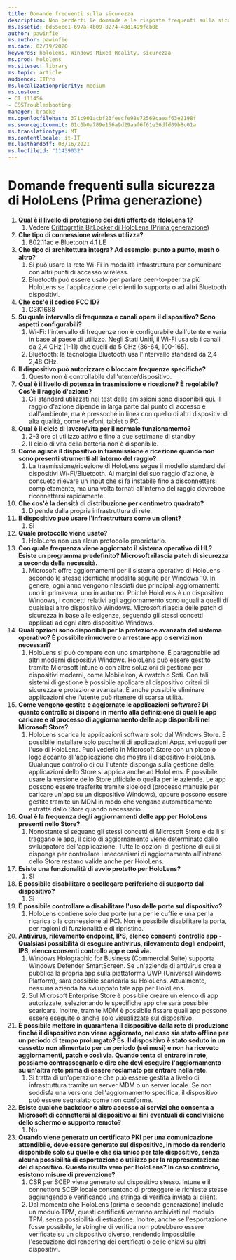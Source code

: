 ```yaml
---
title: Domande frequenti sulla sicurezza
description: Non perderti le domande e le risposte frequenti sulla sicurezza relative ai dispositivi HoloLens di realtà mista.
ms.assetid: bd55ecd1-697a-4b09-8274-48d1499fcb0b
author: pawinfie
ms.author: pawinfie
ms.date: 02/19/2020
keywords: hololens, Windows Mixed Reality, sicurezza
ms.prod: hololens
ms.sitesec: library
ms.topic: article
audience: ITPro
ms.localizationpriority: medium
ms.custom:
- CI 111456
- CSSTroubleshooting
manager: bradke
ms.openlocfilehash: 371c901acbf23feecfe98e72569caeaf63e2198f
ms.sourcegitcommit: 01c0b0a789e156a9d29aaf6f61e36dfd09b8c01a
ms.translationtype: MT
ms.contentlocale: it-IT
ms.lasthandoff: 03/16/2021
ms.locfileid: "11439032"
---
```

# <a name="frequently-asked-hololens-1st-gen-security-questions"></a>Domande frequenti sulla sicurezza di HoloLens (Prima generazione)

1. **Qual è il livello di protezione dei dati offerto da HoloLens 1?**
    1. Vedere [Crittografia BitLocker di HoloLens (Prima generazione)](hololens1-encryption.md)
1. **Che tipo di connessione wireless utilizza?**
    1. 802.11ac e Bluetooth 4.1 LE
1. **Che tipo di architettura integra?  Ad esempio: punto a punto, mesh o altro?**
    1. Si può usare la rete Wi-Fi in modalità infrastruttura per comunicare con altri punti di accesso wireless.
    1. Bluetooth può essere usato per parlare peer-to-peer tra più HoloLens se l'applicazione dei clienti lo supporta o ad altri Bluetooth dispositivi.
1. **Che cos'è il codice FCC ID?**
    1. C3K1688
1. **Su quale intervallo di frequenza e canali opera il dispositivo? Sono aspetti configurabili?**
    1. Wi-Fi: l'intervallo di frequenze non è configurabile dall'utente e varia in base al paese di utilizzo. Negli Stati Uniti, il Wi-Fi usa sia i canali da 2,4 GHz (1-11) che quelli da 5 GHz (36-64, 100-165).
    1. Bluetooth: la tecnologia Bluetooth usa l'intervallo standard da 2,4-2,48 GHz.
1. **Il dispositivo può autorizzare o bloccare frequenze specifiche?**
    1. Questo non è controllabile dall'utente/dispositivo.
1. **Qual è il livello di potenza in trasmissione e ricezione? È regolabile? Cos'è il raggio d'azione?**
    1. Gli standard utilizzati nei test delle emissioni sono disponibili [qui](https://fccid.io/C3K1688). Il raggio d'azione dipende in larga parte dal punto di accesso e dall'ambiente, ma è pressoché in linea con quello di altri dispositivi di alta qualità, come telefoni, tablet o PC.
1. **Qual è il ciclo di lavoro/vita per il normale funzionamento?**
    1. 2-3 ore di utilizzo attivo e fino a due settimane di standby
    1. Il ciclo di vita della batteria non è disponibile.
1. **Come agisce il dispositivo in trasmissione e ricezione quando non sono presenti strumenti all'interno del raggio?**
    1. La trasmissione/ricezione di HoloLens segue il modello standard dei dispositivi Wi-Fi/Bluetooth. Ai margini del suo raggio d'azione, è consueto rilevare un input che si fa instabile fino a disconnettersi completamente, ma una volta tornati all'interno del raggio dovrebbe riconnettersi rapidamente.
1. **Che cos'è la densità di distribuzione per centimetro quadrato?**
    1. Dipende dalla propria infrastruttura di rete.
1. **Il dispositivo può usare l'infrastruttura come un client?**
    1. Sì
1. **Quale protocollo viene usato?**
    1. HoloLens non usa alcun protocollo proprietario.
1. **Con quale frequenza viene aggiornato il sistema operativo di HL?  Esiste un programma predefinito?  Microsoft rilascia patch di sicurezza a seconda della necessità.**
    1. Microsoft offre aggiornamenti per il sistema operativo di HoloLens secondo le stesse identiche modalità seguite per Windows 10. In genere, ogni anno vengono rilasciati due principali aggiornamenti: uno in primavera, uno in autunno. Poiché HoloLens è un dispositivo Windows, i concetti relativi agli aggiornamento sono uguali a quelli di qualsiasi altro dispositivo Windows. Microsoft rilascia delle patch di sicurezza in base alle esigenze, seguendo gli stessi concetti applicati ad ogni altro dispositivo Windows.
1. **Quali opzioni sono disponibili per la protezione avanzata del sistema operativo?  È possibile rimuovere o arrestare app o servizi non necessari?**
    1. HoloLens si può compare con uno smartphone. È paragonabile ad altri moderni dispositivi Windows. HoloLens può essere gestito tramite Microsoft Intune o con altre soluzioni di gestione per dispositivi moderni, come MobileIron, Airwatch o Soti. Con tali sistemi di gestione è possibile applicare al dispositivo criteri di sicurezza e protezione avanzata. È anche possibile eliminare applicazioni che l'utente può ritenere di scarsa utilità.
1. **Come vengono gestite e aggiornate le applicazioni software? Di quanto controllo si dispone in merito alla definizione di quali le app caricare e al processo di aggiornamento delle app disponibili nel Microsoft Store?**
    1. HoloLens scarica le applicazioni software solo dal Windows Store. È possibile installare solo pacchetti di applicazioni Appx, sviluppati per l'uso di HoloLens. Puoi vederlo in Microsoft Store con un piccolo logo accanto all'applicazione che mostra il dispositivo HoloLens. Qualunque controllo di cui l'utente disponga sulla gestione delle applicazioni dello Store si applica anche ad HoloLens. È possibile usare la versione dello Store ufficiale o quella per le aziende. Le app possono essere trasferite tramite sideload (processo manuale per caricare un'app su un dispositivo Windows), oppure possono essere gestite tramite un MDM in modo che vengano automaticamente estratte dallo Store quando necessario.
1. **Qual è la frequenza degli aggiornamenti delle app per HoloLens presenti nello Store?**
    1. Nonostante si seguano gli stessi concetti di Microsoft Store e da lì si traggano le app, il ciclo di aggiornamento viene determinato dallo sviluppatore dell'applicazione. Tutte le opzioni di gestione di cui si disponga per controllare i meccanismi di aggiornamento all'interno dello Store restano valide anche per HoloLens.
1. **Esiste una funzionalità di avvio protetto per HoloLens?**
    1. Sì
1. **È possibile disabilitare o scollegare periferiche di supporto dal dispositivo?**
    1. Sì
1. **È possibile controllare o disabilitare l'uso delle porte sul dispositivo?**
    1. HoloLens contiene solo due porte (una per le cuffie e una per la ricarica o la connessione ai PC). Non è possibile disabilitare la porta, per ragioni di funzionalità e di ripristino.
1. **Antivirus, rilevamento endpoint, IPS, elenco consenti controllo app - Qualsiasi possibilità di eseguire antivirus, rilevamento degli endpoint, IPS, elenco consenti controllo app e così via.**
    1. Windows Holographic for Business (Commercial Suite) supporta Windows Defender SmartScreen. Se un'azienda di antivirus crea e pubblica la propria app sulla piattaforma UWP (Universal Windows Platform), sarà possibile scaricarla su HoloLens. Attualmente, nessuna azienda ha sviluppato tale app per HoloLens.
    1. Sul Microsoft Enterprise Store è possibile creare un elenco di app autorizzate, selezionando le specifiche app che sarà possibile scaricare. Inoltre, tramite MDM è possibile fissare quali app possono essere eseguite o anche solo visualizzate sul dispositivo.
1. **È possibile mettere in quarantena il dispositivo dalla rete di produzione finché il dispositivo non viene aggiornato, nel caso sia stato offline per un periodo di tempo prolungato?  Es. Il dispositivo è stato seduto in un cassetto non alimentato per un periodo (sei mesi) e non ha ricevuto aggiornamenti, patch e così via.  Quando tenta di entrare in rete, possiamo contrassegnarlo e dire che devi eseguire l'aggiornamento su un'altra rete prima di essere reclamato per entrare nella rete.**
    1. Si tratta di un'operazione che può essere gestita a livello di infrastruttura tramite un server MDM o un server locale. Se non soddisfa una versione dell'aggiornamento specifica, il dispositivo può essere segnalato come non conforme.
1. **Esiste qualche backdoor o altro accesso ai servizi che consenta a Microsoft di connettersi al dispositivo ai fini eventuali di condivisione dello schermo o supporto remoto?**
    1. No
1. **Quando viene generato un certificato PKI per una comunicazione attendibile, deve essere generato sul dispositivo, in modo da renderlo disponibile solo su quello e che sia unico per tale dispositivo, senza alcuna possibilità di esportazione o utilizzo per la rappresentazione del dispositivo. Questo risulta vero per HoloLens? In caso contrario, esistono misure di prevenzione?**
    1. CSR per SCEP viene generato sul dispositivo stesso. Intune e il connettore SCEP locale consentono di proteggere le richieste stesse aggiungendo e verificando una stringa di verifica inviata al client.
    1. Dal momento che HoloLens (prima e seconda generazione) include un modulo TPM, questi certificati verranno archiviati nel modulo TPM, senza possibilità di estrazione. Inoltre, anche se l'esportazione fosse possibile, le stringhe di verifica non potrebbero essere verificate su un dispositivo diverso, rendendo impossibile l'esecuzione del rendering dei certificati o delle chiavi su altri dispositivi.
